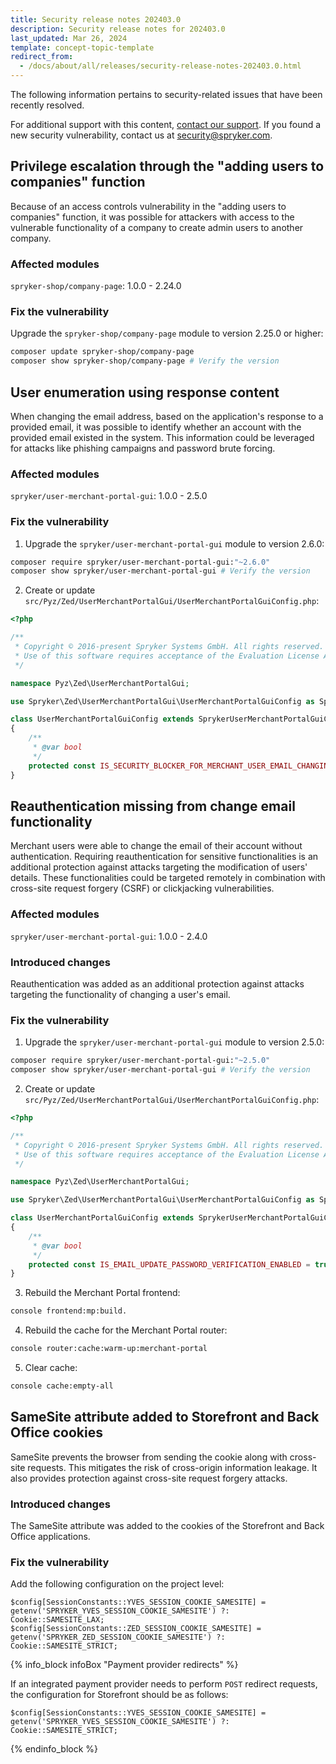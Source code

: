 ```yaml
---
title: Security release notes 202403.0
description: Security release notes for 202403.0
last_updated: Mar 26, 2024
template: concept-topic-template
redirect_from:
  - /docs/about/all/releases/security-release-notes-202403.0.html
---
```


The following information pertains to security-related issues that have been recently resolved.

For additional support with this content, [contact our support](https://support.spryker.com/). If you found a new security vulnerability, contact us at [security@spryker.com](mailto:security@spryker.com).

## Privilege escalation through the "adding users to companies" function

Because of an access controls vulnerability in the "adding users to companies" function, it was possible for attackers with access to the vulnerable functionality of a company to create admin users to another company.

### Affected modules

`spryker-shop/company-page`: 1.0.0 - 2.24.0

### Fix the vulnerability

Upgrade the `spryker-shop/company-page` module to version 2.25.0 or higher:

```bash
composer update spryker-shop/company-page
composer show spryker-shop/company-page # Verify the version
```

## User enumeration using response content

When changing the email address, based on the application's response to a provided email, it was possible to identify whether an account with the provided email existed in the system. This information could be leveraged for attacks like phishing campaigns and password brute forcing.

### Affected modules

`spryker/user-merchant-portal-gui`: 1.0.0 - 2.5.0

### Fix the vulnerability

1. Upgrade the `spryker/user-merchant-portal-gui` module to version 2.6.0:

```bash
composer require spryker/user-merchant-portal-gui:"~2.6.0"
composer show spryker/user-merchant-portal-gui # Verify the version
```

2. Create or update `src/Pyz/Zed/UserMerchantPortalGui/UserMerchantPortalGuiConfig.php`:

```php
<?php

/**
 * Copyright © 2016-present Spryker Systems GmbH. All rights reserved.
 * Use of this software requires acceptance of the Evaluation License Agreement. See LICENSE file.
 */

namespace Pyz\Zed\UserMerchantPortalGui;

use Spryker\Zed\UserMerchantPortalGui\UserMerchantPortalGuiConfig as SprykerUserMerchantPortalGuiConfig;

class UserMerchantPortalGuiConfig extends SprykerUserMerchantPortalGuiConfig
{
    /**
     * @var bool
     */
    protected const IS_SECURITY_BLOCKER_FOR_MERCHANT_USER_EMAIL_CHANGING_ENABLED = true;
}
```

## Reauthentication missing from change email functionality

Merchant users were able to change the email of their account without authentication. Requiring reauthentication for sensitive functionalities is an additional protection against attacks targeting the modification of users' details. These functionalities could be targeted remotely in combination with cross-site request forgery (CSRF) or clickjacking vulnerabilities.

### Affected modules

`spryker/user-merchant-portal-gui`: 1.0.0 - 2.4.0

### Introduced changes

Reauthentication was added as an additional protection against attacks targeting the functionality of changing a user's email.

### Fix the vulnerability

1. Upgrade the `spryker/user-merchant-portal-gui` module to version 2.5.0:

```bash
composer require spryker/user-merchant-portal-gui:"~2.5.0"
composer show spryker/user-merchant-portal-gui # Verify the version
```

2. Create or update `src/Pyz/Zed/UserMerchantPortalGui/UserMerchantPortalGuiConfig.php`:

```php
<?php

/**
 * Copyright © 2016-present Spryker Systems GmbH. All rights reserved.
 * Use of this software requires acceptance of the Evaluation License Agreement. See LICENSE file.
 */

namespace Pyz\Zed\UserMerchantPortalGui;

use Spryker\Zed\UserMerchantPortalGui\UserMerchantPortalGuiConfig as SprykerUserMerchantPortalGuiConfig;

class UserMerchantPortalGuiConfig extends SprykerUserMerchantPortalGuiConfig
{
    /**
     * @var bool
     */
    protected const IS_EMAIL_UPDATE_PASSWORD_VERIFICATION_ENABLED = true;
}
```

3. Rebuild the Merchant Portal frontend:

```bash
console frontend:mp:build.
```

4. Rebuild the cache for the Merchant Portal router:

```bash
console router:cache:warm-up:merchant-portal
```

5. Clear cache:

```bash
console cache:empty-all
```

## SameSite attribute added to Storefront and Back Office cookies

SameSite prevents the browser from sending the cookie along with cross-site requests. This mitigates the risk of cross-origin information leakage. It also provides protection against cross-site request forgery attacks.

### Introduced changes

The SameSite attribute was added to the cookies of the Storefront and Back Office applications.

### Fix the vulnerability

Add the following configuration on the project level:

```text
$config[SessionConstants::YVES_SESSION_COOKIE_SAMESITE] = getenv('SPRYKER_YVES_SESSION_COOKIE_SAMESITE') ?: Cookie::SAMESITE_LAX;
$config[SessionConstants::ZED_SESSION_COOKIE_SAMESITE] = getenv('SPRYKER_ZED_SESSION_COOKIE_SAMESITE') ?: Cookie::SAMESITE_STRICT;
```

{% info_block infoBox "Payment provider redirects" %}

If an integrated payment provider needs to perform `POST` redirect requests, the configuration for Storefront should be as follows:

```text
$config[SessionConstants::YVES_SESSION_COOKIE_SAMESITE] = getenv('SPRYKER_YVES_SESSION_COOKIE_SAMESITE') ?: Cookie::SAMESITE_STRICT;
```

{% endinfo_block %}
